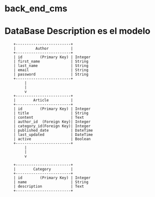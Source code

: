 # back_end_cms

# DataBase Description es el modelo

        +-------------------------+
        |         Author          |
        +-------------------------+
        | id        (Primary Key) | Integer
        | first_name              | String
        | last_name               | String
        | email                   | String
        | password                | String
        +-------------------------+
             |
             |
             v
        +-------------------------+
        |        Article          |
        +-------------------------+
        | id        (Primary Key) | Integer
        | title                   | String
        | content                 | Text
        | author_id  (Foreign Key)| Integer
        | category_id(Foreign Key)| Integer
        | published_date          | DateTime
        | last_updated            | DateTime
        | active                  | Boolean
        +-------------------------+
             |
             |
             v

        +-------------------------+
        |        Category         |
        +-------------------------+
        | id        (Primary Key) | Integer
        | name                    | String
        | description             | Text
        +-------------------------+
